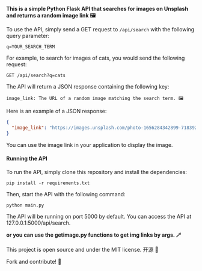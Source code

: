 **This is a simple Python Flask API that searches for images on Unsplash and returns a random image link 🖼️**

To use the API, simply send a GET request to `/api/search` with the following query parameter:

```
q=YOUR_SEARCH_TERM
```

For example, to search for images of cats, you would send the following request:

```
GET /api/search?q=cats
```

The API will return a JSON response containing the following key:

```
image_link: The URL of a random image matching the search term. 🖼️
```

Here is an example of a JSON response:

```json
{
  "image_link": "https://images.unsplash.com/photo-1656284342899-718392126c49?ixlib=rb-1.2.1&ixid=MnwxMjA3fDB8MHxwaG90by1wYWdlfHx8fGVufDB8fHx8&auto=format&fit=crop&w=500&q=60"
}
```

You can use the image link in your application to display the image.

#### Running the API

To run the API, simply clone this repository and install the dependencies:

```
pip install -r requirements.txt
```

Then, start the API with the following command:

```
python main.py
```

The API will be running on port 5000 by default. You can access the API at 127.0.0.1:5000/api/search.

**or you can use the getimage.py functions to get img links by args. 🪄**

This project is open source and under the MIT license. 开源 👐

Fork and contribute! 🤝
